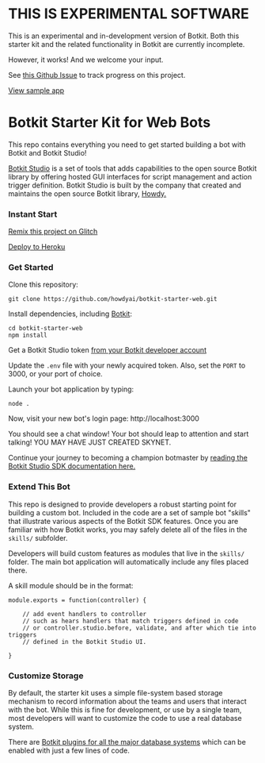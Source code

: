 # THIS IS EXPERIMENTAL SOFTWARE

This is an experimental and in-development version of Botkit. Both this starter kit and the related functionality in Botkit are currently incomplete.

However, it works! And we welcome your input.

See [this Github Issue](https://github.com/howdyai/botkit/issues/871) to track progress on this project.

[View sample app](https://botkit-web.glitch.me/)

# Botkit Starter Kit for Web Bots

This repo contains everything you need to get started building a bot with Botkit and Botkit Studio!

[Botkit Studio](https://studio.botkit.ai/signup?code=webstarter) is a set of tools that adds capabilities
to the open source Botkit library by offering hosted GUI interfaces for script
management and action trigger definition. Botkit Studio is built by the company
that created and maintains the open source Botkit library, [Howdy.](https://howdy.ai)

### Instant Start

[Remix this project on Glitch](https://glitch.com/edit/#!/import/github/howdyai/botkit-starter-web)

[Deploy to Heroku](https://heroku.com/deploy?template=https://github.com/howdyai/botkit-starter-web/master)

### Get Started

Clone this repository:

`git clone https://github.com/howdyai/botkit-starter-web.git`

Install dependencies, including [Botkit](https://github.com/howdyai/botkit):

```
cd botkit-starter-web
npm install
```

Get a Botkit Studio token [from your Botkit developer account](https://studio.botkit.ai/)

Update the `.env` file with your newly acquired token. Also, set the `PORT` to 3000, or your port of choice.

Launch your bot application by typing:

`node .`

Now, visit your new bot's login page: http://localhost:3000

You should see a chat window! Your bot should leap to attention and start talking! YOU MAY HAVE JUST CREATED SKYNET.

Continue your journey to becoming a champion botmaster by [reading the Botkit Studio SDK documentation here.](https://github.com/howdyai/botkit/blob/master/docs/readme-studio.md)

### Extend This Bot

This repo is designed to provide developers a robust starting point for building a custom bot. Included in the code are a set of sample bot "skills" that illustrate various aspects of the Botkit SDK features.  Once you are familiar with how Botkit works, you may safely delete all of the files in the `skills/` subfolder.

Developers will build custom features as modules that live in the `skills/` folder. The main bot application will automatically include any files placed there.

A skill module should be in the format:

```
module.exports = function(controller) {

    // add event handlers to controller
    // such as hears handlers that match triggers defined in code
    // or controller.studio.before, validate, and after which tie into triggers
    // defined in the Botkit Studio UI.

}
```

### Customize Storage

By default, the starter kit uses a simple file-system based storage mechanism to
record information about the teams and users that interact with the bot. While
this is fine for development, or use by a single team, most developers will want
to customize the code to use a real database system.

There are [Botkit plugins for all the major database systems](https://github.com/howdyai/botkit/blob/master/docs/readme-middlewares.md#storage-modules) which can be enabled with just a few lines of code.
